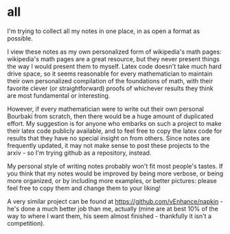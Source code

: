 # all
I'm trying to collect all my notes in one place, in as open a format as possible.

I view these notes as my own personalized form of wikipedia's math pages: wikipedia's math pages are a great resource, but they never present things the way I would present them to myself. Latex code doesn't take much hard drive space, so it seems reasonable for every mathematician to maintain their own personalized compilation of the foundations of math, with their favorite clever (or straightforward) proofs of whichever results they think are most fundamental or interesting.

However, if every mathematician were to write out their own personal Bourbaki from scratch, then there would be a huge amount of duplicated effort. My suggestion is for anyone who embarks on such a project to make their latex code publicly available, and to feel free to copy the latex code for results that they have no special insight on from others. Since notes are frequently updated, it may not make sense to post these projects to the arxiv - so I'm trying github as a repository, instead.

My personal style of writing notes probably won't fit most people's tastes. If you think that my notes would be improved by being more verbose, or being more organized, or by including more examples, or better pictures: please feel free to copy them and change them to your liking!

A very similar project can be found at https://github.com/vEnhance/napkin - he's done a much better job than me, actually (mine are at best 10% of the way to where I want them, his seem almost finished - thankfully it isn't a competition).
